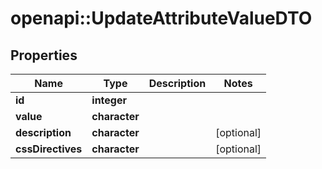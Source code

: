 # openapi::UpdateAttributeValueDTO

## Properties
Name | Type | Description | Notes
------------ | ------------- | ------------- | -------------
**id** | **integer** |  | 
**value** | **character** |  | 
**description** | **character** |  | [optional] 
**cssDirectives** | **character** |  | [optional] 


